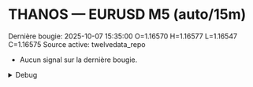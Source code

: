# THANOS — EURUSD M5 (auto/15m)
Dernière bougie: 2025-10-07 15:35:00  O=1.16570  H=1.16577  L=1.16547  C=1.16575
Source active: twelvedata_repo

- Aucun signal sur la dernière bougie.

<details><summary>Debug</summary>

- TD_API_KEY manquant.

</details>